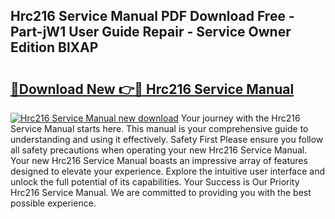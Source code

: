 ## Hrc216 Service Manual PDF Download Free - Part-jW1 User Guide Repair - Service Owner Edition BlXAP

# <h2><a href="http://bc94849.oget.top/?id=Hrc216+Service+Manual">🔗Download New 👉🔴 Hrc216 Service Manual</a></h2>

[![Hrc216 Service Manual new download](https://i.imgur.com/5g1atiW.png)](http://bc94849.oget.top/?id=Hrc216+Service+Manual)
Your journey with the Hrc216 Service Manual starts here. This manual is your comprehensive guide to understanding and using it effectively. Safety First Please ensure you follow all safety precautions when operating your new Hrc216 Service Manual. Your new Hrc216 Service Manual boasts an impressive array of features designed to elevate your experience. Explore the intuitive user interface and unlock the full potential of its capabilities. Your Success is Our Priority Hrc216 Service Manual. We are committed to providing you with the best possible experience.
